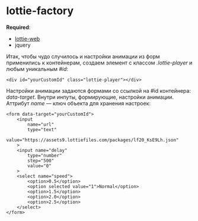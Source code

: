 # lottie-factory
**Required**:
- [lottie-web](https://github.com/airbnb/lottie-web)
- jquery

Итак, чтобы чудо случилось и настройки анимации из форм применились
к контейнерам, создаем элемент с классом _.lottie-player_ и любым уникальным _#id_:
~~~~
<div id="yourCustomId" class="lottie-player"></div>
~~~~

Настройки анимации задаются формами со ссылкой на #id контейнера: _data-target_.
Внутри инпуты, формирующие, настройки анимации.
Аттрибут _name_ — ключ объекта для хранения настроек:
~~~~
<form data-target="yourCustomId">
    <input 
        name="url" 
        type="text" 
        value="https://assets9.lottiefiles.com/packages/lf20_KsE9Lh.json"
    >
    <input name="delay"
        type="number" 
        step="500" 
        value="0"
    >
    <select name="speed">
        <option>0.5</option>
        <option selected value="1">Normal</option>
        <option>1.5</option>
        <option>2.0</option>
        <option>2.5</option>
    </select>
</form>
~~~~
